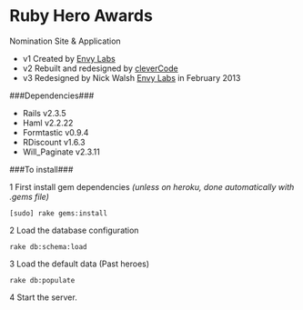 Ruby Hero Awards
================

Nomination Site & Application

+ v1 Created by [Envy Labs](http://envylabs.com)
+ v2 Rebuilt and redesigned by [cleverCode](http://clevercode.net)
+ v3 Redesigned by Nick Walsh [Envy Labs](http://envylabs.com) in February 2013


###Dependencies###
+ Rails v2.3.5
+ Haml v2.2.22
+ Formtastic v0.9.4
+ RDiscount v1.6.3
+ Will_Paginate v2.3.11


###To install###

1 First install gem dependencies
_(unless on heroku, done automatically with .gems file)_
    
    [sudo] rake gems:install
    


2 Load the database configuration

    rake db:schema:load
    
3 Load the default data (Past heroes)

    rake db:populate
    
4 Start the server.